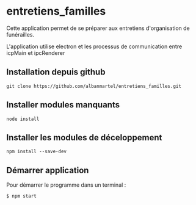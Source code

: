 # entretiens_familles
Cette application permet de se préparer aux entretiens d'organisation de funérailles.

L'application utilise electron et les processus de communication entre icpMain et ipcRenderer

## Installation depuis github

```terminal
git clone https://github.com/albanmartel/entretiens_familles.git
```
## Installer modules manquants

```terminal
node install
```
## Installer les modules de déceloppement

```terminal
npm install --save-dev
```

## Démarrer application

Pour démarrer le programme
dans un terminal :
```terminal
$ npm start
```
